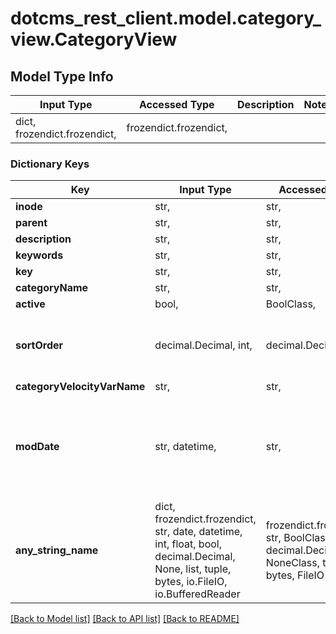 # dotcms_rest_client.model.category_view.CategoryView

## Model Type Info
Input Type | Accessed Type | Description | Notes
------------ | ------------- | ------------- | -------------
dict, frozendict.frozendict,  | frozendict.frozendict,  |  | 

### Dictionary Keys
Key | Input Type | Accessed Type | Description | Notes
------------ | ------------- | ------------- | ------------- | -------------
**inode** | str,  | str,  |  | [optional] 
**parent** | str,  | str,  |  | [optional] 
**description** | str,  | str,  |  | [optional] 
**keywords** | str,  | str,  |  | [optional] 
**key** | str,  | str,  |  | [optional] 
**categoryName** | str,  | str,  |  | [optional] 
**active** | bool,  | BoolClass,  |  | [optional] 
**sortOrder** | decimal.Decimal, int,  | decimal.Decimal,  |  | [optional] value must be a 32 bit integer
**categoryVelocityVarName** | str,  | str,  |  | [optional] 
**modDate** | str, datetime,  | str,  |  | [optional] value must conform to RFC-3339 date-time
**any_string_name** | dict, frozendict.frozendict, str, date, datetime, int, float, bool, decimal.Decimal, None, list, tuple, bytes, io.FileIO, io.BufferedReader | frozendict.frozendict, str, BoolClass, decimal.Decimal, NoneClass, tuple, bytes, FileIO | any string name can be used but the value must be the correct type | [optional]

[[Back to Model list]](../../README.md#documentation-for-models) [[Back to API list]](../../README.md#documentation-for-api-endpoints) [[Back to README]](../../README.md)

